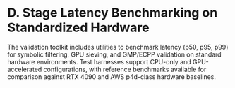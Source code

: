# D. Stage Latency Benchmarking on Standardized Hardware

The validation toolkit includes utilities to benchmark latency (p50, p95, p99) for symbolic filtering, GPU sieving, and GMP/ECPP validation on standard hardware environments. Test harnesses support CPU-only and GPU-accelerated configurations, with reference benchmarks available for comparison against RTX 4090 and AWS p4d-class hardware baselines.

